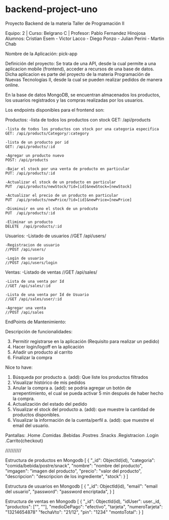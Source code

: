 # backend-project-uno

Proyecto Backend de la materia Taller de Programación II

Equipo: 2   |   Curso: Belgrano C   |   Profesor: Pablo Fernandez Hinojosa
Alumnos: Cristian Esem - Victor Lacco - Diego Ponzo - Julian Perini - Martin Chab

Nombre de la Aplicación: pick-app

Definición del proyecto:
Se trata de una API, desde la cual permite a una aplicacion mobile (frontend), acceder a recursos de una base de datos.
Dicha aplicacion es parte del proyecto de la materia Programación de Nuevas Tecnologías II, desde la cual se pueden realizar pedidos de manera online.

En la base de datos MongoDB, se encuentran almacenados los productos, los usuarios registrados y las compras realizadas por los usuarios.

Los endpoints disponibles para el frontend son:

Productos:
    -lista de todos los productos con stock
    GET: /api/products

    -lista de todos los productos con stock por una categoria especifica
    GET: /api/products/Category/:category

    -lista de un producto por id
    GET: /api/products/:id

    -Agregar un producto nuevo
    POST: /api/products

    -Bajar el stock por una venta de producto en particular
    PUT: /api/products/:id

    -Actualizar el stock de un producto en particular
    PUT  /api/products/newStock/?id=[id]&newStock=[newStock]

    -Actualizar el precio de un producto en particular
    PUT  /api/products/newPrice/?id=[id]&newPrice=[newPrice]

    -Disminuir en uno el stock de un prodcuto
    PUT  /api/products/:id

    -Eliminar un producto
    DELETE  /api/products/:id


Usuarios:
    -Listado de usuarios
    //GET /api/users/

    -Registracion de usuario
    //POST /api/users/

    -Login de usuario
    //POST /api/users/login


Ventas:
    -Listado de ventas
    //GET /api/sales/

    -Lista de una venta por Id
    //GET /api/sales/:id

    -Lista de una venta por Id de Usuario
    //GET /api/sales/user/:id

    -Agregar una venta
    //POST /api/sales

EndPoints de Mantenimiento:
    

Descripción de funcionalidades:


3.	Permitir registrarse en la aplicación (Requisito para realizar un pedido)
4.	Hacer login/logoff en la aplicación
5.	Añadir un producto al carrito
6.	Finalizar la compra

Nice to have:

1.	Búsqueda por producto
a.	(add): Que liste los productos filtrados 
2.	Visualizar histórico de mis pedidos
3.	Anular la compra
a.	(add): se podria agregar un botón de arrepentimiento, el cual se pueda activar 5 min después de haber hecho la compra.
4.	Actualización del estado del pedido
5.	Visualizar el stock del producto
a.	(add): que muestre la cantidad de productos disponibles.
6.	Visualizar la información de la cuenta/perfil
a.	(add): que muestre el email del usuario.



Pantallas:
    .Home
    .Comidas
    .Bebidas
    .Postres
    .Snacks
    .Registracion
    .Login
    .Carrito(checkout)

//////////

Estructura de productos en Mongodb
[
 {
  "_id": ObjectId(id),
  "categoria": "comida/bebida/postre/snack",
  "nombre": "nombre del producto",
  "imgagen": "imagen del producto",
  "precio": "valor del producto",
  "descripcion": "descripcion de los ingrediente",
  "stock": <cantidad>
 }
]


Estructura de usuarios en Mongodb
[
 {
  "_id": ObjectId(id),
  "email": "email del usuario",
  "password": "password encriptada",
 }
]

Estructura de ventas en Mongodb
[
 {
  "_id": ObjectId(id),
  "idUser": user._id,
  "productos": ["<nombre del producto>", "<nombre del producto>"],
	"medioDePago": "efectivo", "tarjeta",
  "numeroTarjeta": "13214654878"
  "fechaVto": "21/12",
  "pin": "1234"
  "montoTotal": 
 }
]

